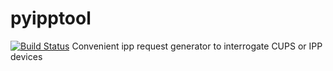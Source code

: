 pyipptool
=========
[![Build Status](https://magnum.travis-ci.com/ezeep/pyipptool.png?token=1cZ3Jy2DStcoTAvezSS8)](https://magnum.travis-ci.com/ezeep/pyipptool#)
Convenient ipp request generator to interrogate CUPS or IPP devices
